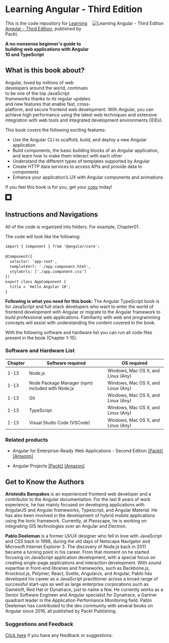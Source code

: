 # Learning Angular - Third Edition

<a href="https://www.packtpub.com/product/learning-angular-10-third-edition/9781839210662?utm_source=github&utm_medium=repository&utm_campaign=9781839210662"><img src="https://github.com/PacktPublishing/Learning-Angular--Third-Edition/raw/master/Book%20Cover%20for%20Learning%20Angular%20-%20Third%20Edition.jpg" alt="Learning Angular - Third Edition" height="256px" align="right"></a>

This is the code repository for [Learning Angular - Third Edition](https://www.packtpub.com/product/learning-angular-10-third-edition/9781839210662?utm_source=github&utm_medium=repository&utm_campaign=9781839210662), published by Packt.

**A no-nonsense beginner's guide to building web applications with Angular 10 and TypeScript**

## What is this book about?
Angular, loved by millions of web developers around the world, continues to be one of the top JavaScript frameworks thanks to its regular updates and new features that enable fast, cross-platform, and secure frontend web development. With Angular, you can achieve high performance using the latest web techniques and extensive integration with web tools and integrated development environments (IDEs).

This book covers the following exciting features: 
* Use the Angular CLI to scaffold, build, and deploy a new Angular application
* Build components, the basic building blocks of an Angular application, and learn how to make them interact with each other
* Understand the different types of templates supported by Angular
* Create HTTP data services to access APIs and provide data to components
* Enhance your application’s UX with Angular components and animations

If you feel this book is for you, get your [copy](https://www.amazon.com/dp/1839210664) today!

<a href="https://www.packtpub.com/?utm_source=github&utm_medium=banner&utm_campaign=GitHubBanner"><img src="https://raw.githubusercontent.com/PacktPublishing/GitHub/master/GitHub.png" 
alt="https://www.packtpub.com/" border="5" /></a>


## Instructions and Navigations
All of the code is organized into folders. For example, Chapter01.

The code will look like the following:
```
import { Component } from '@angular/core';

@Component({
  selector: 'app-root',
  templateUrl: './app.component.html',
  styleUrls: ['./app.component.css']
})
export class AppComponent {
  title = 'Hello Angular 10';
}

```

**Following is what you need for this book:**
The Angular TypeScript book is for JavaScript and full-stack developers who want to enter the world of frontend development with Angular or migrate to the Angular framework to build professional web applications. Familiarity with web and programming concepts will assist with understanding the content covered in the book.

With the following software and hardware list you can run all code files present in the book (Chapter 1-15).

### Software and Hardware List

| Chapter  | Software required                                 | OS required                        |
| -------- | ------------------------------------------------- | -----------------------------------|
| 1-13     | Node.js                                           | Windows, Mac OS X, and Linux (Any) |
| 1-13     | Node Package Manager (npm) included with Node.js  | Windows, Mac OS X, and Linux (Any) |
| 1-13     | Git                                               | Windows, Mac OS X, and Linux (Any) |
| 1-13     | TypeScript                                        | Windows, Mac OS X, and Linux (Any) |
| 1-13     | Visual Studio Code (VSCode)                       | Windows, Mac OS X, and Linux (Any) |



### Related products <Other books you may enjoy>
* Angular for Enterprise-Ready Web Applications - Second Edition [[Packt]](https://www.packtpub.com/product/angular-for-enterprise-ready-web-applications-second-edition/9781838648800?utm_source=github&utm_medium=repository&utm_campaign=9781838648800) [[Amazon]](https://www.amazon.com/dp/1838648801)

* Angular Projects [[Packt]](https://www.packtpub.com/product/angular-projects/9781838559359?utm_source=github&utm_medium=repository&utm_campaign=9781838559359) [[Amazon]](https://www.amazon.com/dp/1838559353)

## Get to Know the Authors
**Aristeidis Bampakos**
is an experienced frontend web developer and a contributor to the Angular documentation. For the last 8 years of work experience, he has mainly focused on developing applications with AngularJS and Angular frameworks, Typescript, and Angular Material. He has also been involved in the development of hybrid mobile applications using the Ionic framework. Currently, at Plexscape, he is working on integrating GIS technologies over an Angular and Electron.

**Pablo Deeleman**
is a former UI/UX designer who fell in love with JavaScript and CSS back in 1998, during the old days of Netscape Navigator and Microsoft Internet Explorer 3. The discovery of Node.js back in 2011 became a turning point in his career. From that moment on he started focusing on JavaScript application development, with a special focus on creating single-page applications and interaction development. With sound expertise in front-end libraries and frameworks, such as Backbone.js, Knockout.js, Polymer, React, Svelte, AngularJs, and Angular, Pablo has developed his career as a JavaScript practitioner across a broad range of successful start-ups as well as large enterprise corporations such as Gameloft, Red Hat or Dynatrace, just to name a few. He currently works as a Senior Software Engineer and Angular specialist for Dynatrace, a Gartner quadrant leader in the Application Performance Monitoring field. Pablo Deeleman has contributed to the dev community with several books on Angular since 2016, all published by Packt Publishing.


### Suggestions and Feedback
[Click here](https://docs.google.com/forms/d/e/1FAIpQLSdy7dATC6QmEL81FIUuymZ0Wy9vH1jHkvpY57OiMeKGqib_Ow/viewform) if you have any feedback or suggestions.
